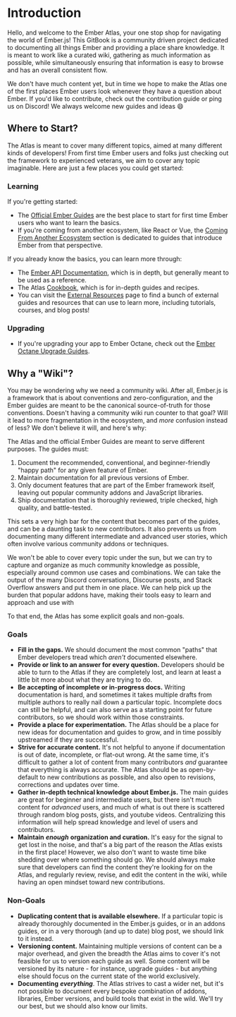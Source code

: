 # Introduction

Hello, and welcome to the Ember Atlas, your one stop shop for navigating the world of Ember.js! This GitBook is a community driven project dedicated to documenting all things Ember and providing a place share knowledge. It is meant to work like a curated wiki, gathering as much information as possible, while simultaneously ensuring that information is easy to browse and has an overall consistent flow.

We don't have much content yet, but in time we hope to make the Atlas one of the first places Ember users look whenever they have a question about Ember. If you'd like to contribute, check out the contribution guide or ping us on Discord! We always welcome new guides and ideas 😄

## Where to Start?

The Atlas is meant to cover many different topics, aimed at many different kinds of developers! From first time Ember users and folks just checking out the framework to experienced veterans, we aim to cover any topic imaginable. Here are just a few places you could get started:

### Learning

If you're getting started:

* The [Official Ember Guides](https://guides.emberjs.com/release/) are the best place to start for first time Ember users who want to learn the basics.
* If you're coming from another ecosystem, like React or Vue, the [Coming From Another Ecosystem](learning/coming-from-another-ecosystem/) section is dedicated to guides that introduce Ember from that perspective.

If you already know the basics, you can learn more through:

* The [Ember API Documentation](https://api.emberjs.com/), which is in depth, but generally meant to be used as a reference.
* The Atlas [Cookbook](learning/cookbook.md), which is for in-depth guides and recipes. 
* You can visit the [External Resources](learning/external-resources.md) page to find a bunch of external guides and resources that can use to learn more, including tutorials, courses, and blog posts!

### Upgrading

* If you're upgrading your app to Ember Octane, check out the [Ember Octane Upgrade Guides](upgrade-guides/octane-upgrade-guides/).

## Why a "Wiki"?

You may be wondering why we need a community wiki. After all, Ember.js is a framework that is about conventions and zero-configuration, and the Ember guides are meant to be the canonical source-of-truth for those conventions. Doesn't having a community wiki run counter to that goal? Will it lead to more fragmentation in the ecosystem, and _more_ confusion instead of less? We don't believe it will, and here's why:

The Atlas and the official Ember Guides are meant to serve different purposes. The guides must:

1. Document the recommended, conventional, and beginner-friendly "happy path" for any given feature of Ember.
2. Maintain documentation for all previous versions of Ember.
3. Only document features that are part of the Ember framework itself, leaving out popular community addons and JavaScript libraries.
4. Ship documentation that is thoroughly reviewed, triple checked, high quality, and battle-tested.

This sets a very high bar for the content that becomes part of the guides, and can be a daunting task to new contributors. It also prevents us from documenting many different intermediate and advanced user stories, which often involve various community addons or techniques.

We won't be able to cover every topic under the sun, but we can try to capture and organize as much community knowledge as possible, especially around common use cases and combinations. We can take the output of the many Discord conversations, Discourse posts, and Stack Overflow answers and put them in one place. We can help pick up the burden that popular addons have, making their tools easy to learn and approach and use with

To that end, the Atlas has some explicit goals and non-goals.

### Goals

* **Fill in the gaps.** We should document the most common "paths" that Ember developers tread which _aren't_ documented elsewhere.
* **Provide or link to an answer for every question.** Developers should be able to turn to the Atlas if they are completely lost, and learn at least a little bit more about what they are trying to do.
* **Be accepting of incomplete or in-progress docs.** Writing documentation is hard, and sometimes it takes multiple drafts from multiple authors to really nail down a particular topic. Incomplete docs can still be helpful, and can also serve as a starting point for future contributors, so we should work within those constraints.
* **Provide a place for experimentation.** The Atlas should be a place for new ideas for documentation and guides to grow, and in time possibly upstreamed if they are successful.
* **Strive for accurate content.** It's not helpful to anyone if documentation is out of date, incomplete, or flat-out wrong. At the same time, it's difficult to gather a lot of content from many contributors _and_ guarantee that everything is always accurate. The Atlas should be as open-by-default to new contributions as possible, and also open to revisions, corrections and updates over time.
* **Gather in-depth technical knowledge about Ember.js.** The main guides are great for beginner and intermediate users, but there isn't much content for _advanced_ users, and much of what is out there is scattered through random blog posts, gists, and youtube videos. Centralizing this information will help spread knowledge and level of users and contributors.
* **Maintain** _**enough**_ **organization and curation.** It's easy for the signal to get lost in the noise, and that's a big part of the reason the Atlas exists in the first place! However, we also don't want to waste time bike shedding over where something should go. We should always make sure that developers can find the content they're looking for on the Atlas, and regularly review, revise, and edit the content in the wiki, while having an open mindset toward new contributions.

### Non-Goals

* **Duplicating content that is available elsewhere.** If a particular topic is already thoroughly documented in the Ember.js guides, or in an addons guides, or in a very thorough \(and up to date\) blog post, we should link to it instead.
* **Versioning content.** Maintaining multiple versions of content can be a major overhead, and given the breadth the Atlas aims to cover it's not feasible for us to version each guide as well. Some content will be versioned by its nature - for instance, upgrade guides - but anything else should focus on the current state of the world exclusively.
* **Documenting** _**everything**_. The Atlas strives to cast a wider net, but it's not possible to document every bespoke combination of addons, libraries, Ember versions, and build tools that exist in the wild. We'll try our best, but we should also know our limits.

